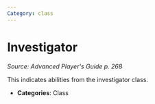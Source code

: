 ```yaml
---
Category: class
---
```

# Investigator  
*Source: Advanced Player's Guide p. 268*  

This indicates abilities from the investigator class.

- **Categories**: Class